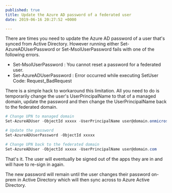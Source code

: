 ```yaml
---
published: true
title: Update the Azure AD password of a federated user
date: 2019-06-16 20:27:52 +0000

---
```

There are times you need to update the Azure AD password of a user that's synced from Active Directory. However running either Set-AzureADUserPassword or Set-MsolUserPassword fails with one of the following errors.

- Set-MsolUserPassword : You cannot reset a password for a federated user.
- Set-AzureADUserPassword : Error occurred while executing SetUser Code: Request_BadRequest

There is a simple hack to workaround this limitation. All you need to do is temporarily change the user's UserPrincipalName to that of a managed domain, update the password and then change the UserPrincipalName back to the federated domain.

```powershell
# Change UPN to managed domain
Set-AzureADUser -ObjectId xxxxx -UserPrincipalName user@domain.onmicrosoft.com

# Update the password
Set-AzureADUserPassword -ObjectId xxxxx

# Change UPN back to the federated domain
Set-AzureADUser -ObjectId xxxxx -UserPrincipalName user@domain.com
```

That's it. The user will eventually be signed out of the apps they are in and will have to re-sign in again. 

The new password will remain until the user changes their password on-prem in Active Directory which will then sync across to Azure Active Directory.
